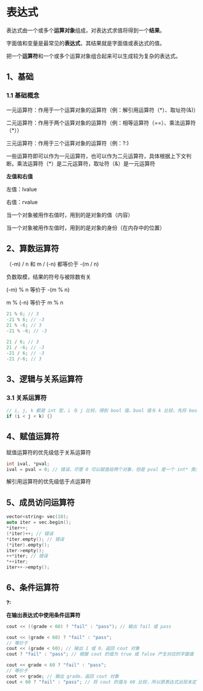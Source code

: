 # 表达式

表达式由一个或多个**运算对象**组成，对表达式求值将得到一个**结果**。

字面值和变量是最常见的**表达式**，其结果就是字面值或表达式的值。

把一个**运算符**和一个或多个运算对象组合起来可以生成较为复杂的表达式。

## 1、基础

### 1.1 基础概念

一元运算符：作用于一个运算对象的运算符（例：解引用运算符（*）、取址符(&)）

二元运算符：作用于两个运算对象的运算符（例：相等运算符（==）、乘法运算符（*））

三元运算符：作用于三个运算对象的运算符（例：?:)

一些运算符即可以作为一元运算符，也可以作为二元运算符，具体根据上下文判断。乘法运算符（*）是二元运算符，取址符（&）是一元运算符

**左值和右值**

左值：lvalue

右值：rvalue

当一个对象被用作右值时，用到的是对象的值（内容）

当一个对象被用作左值时，用到的是对象的身份（在内存中的位置）

## 2、算数运算符

（-m) / n 和 m / (-n) 都等价于 -(m / n)

负数取模，结果的符号与被除数有关

(-m) % n 等价于 -(m % n)

m % (-n) 等价于 m % n

~~~c++
21 % 6; // 3
-21 % 6; // -3
21 % -6; // 3
-21 % -6; // -3

21 / 6; // 3
21 / -6; // -3
-21 / 6; // -3
-21 /-6; // 3
~~~

## 3、逻辑与关系运算符

### 3.1 关系运算符

~~~c++
// i, j, k 都是 int 型，i 与 j 比较，得到 bool 值，bool 值与 k 比较，先将 bool 值转换成 0 或 1，用转换后的值与 k 比较
if (i < j < k) {}
~~~

## 4、赋值运算符

赋值运算符的优先级低于关系运算符

~~~c++
int ival, *pval;
ival = pval = 0; // 错误，尽管 0 可以赋值给两个对象，但是 pval 是一个 int* 类型，不能赋值给 int 型变量
~~~

解引用运算符的优先级低于点运算符

## 5、成员访问运算符

~~~c++
vector<string> vec(10);
auto iter = vec.begin();
*iter++;
(*iter)++; // 错误
*iter.empty(); // 错误
(*iter).empty();
iter->empty();
++*iter; // 错误
*++iter;
iter++->empty();
~~~

## 6、条件运算符

**?:**

**在输出表达式中使用条件运算符**

~~~c++
cout << ((grade < 60) ? "fail" : "pass"); // 输出 fail 或 pass

cout << (grade < 60) ? "fail" : "pass";
// 等价于
cout << (grade < 60); // 输出 1 或 0，返回 cout 对象
cout ? "fail" : "pass"; // 根据 cout 的值为 true 或 false 产生对应的字面值（输出 fail）

cout << grade < 60 ? "fail" : "pass";
// 等价于
cout << grade; // 输出 grade，返回 cout 对象
cout < 60 ? "fail" : "pass"; // 将 cout 的值与 60 比较，所以原表达式出现未定义错误
~~~

